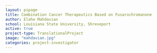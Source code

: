 ```yaml
---
layout: pipage
title: Combination Cancer Therapeutics Based on Fusarochromanone
author: Elahe Mahdavian
school: Louisiana State University, Shreveport
active: true
project-type: TranslationalProject
image: "mahdavian.jpg"
categories: project-investigator
---
```

